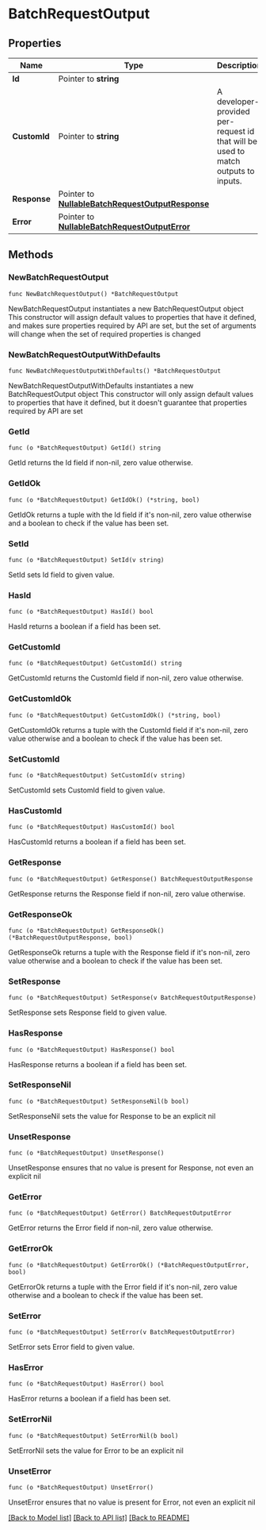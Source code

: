 # BatchRequestOutput

## Properties

Name | Type | Description | Notes
------------ | ------------- | ------------- | -------------
**Id** | Pointer to **string** |  | [optional] 
**CustomId** | Pointer to **string** | A developer-provided per-request id that will be used to match outputs to inputs. | [optional] 
**Response** | Pointer to [**NullableBatchRequestOutputResponse**](BatchRequestOutputResponse.md) |  | [optional] 
**Error** | Pointer to [**NullableBatchRequestOutputError**](BatchRequestOutputError.md) |  | [optional] 

## Methods

### NewBatchRequestOutput

`func NewBatchRequestOutput() *BatchRequestOutput`

NewBatchRequestOutput instantiates a new BatchRequestOutput object
This constructor will assign default values to properties that have it defined,
and makes sure properties required by API are set, but the set of arguments
will change when the set of required properties is changed

### NewBatchRequestOutputWithDefaults

`func NewBatchRequestOutputWithDefaults() *BatchRequestOutput`

NewBatchRequestOutputWithDefaults instantiates a new BatchRequestOutput object
This constructor will only assign default values to properties that have it defined,
but it doesn't guarantee that properties required by API are set

### GetId

`func (o *BatchRequestOutput) GetId() string`

GetId returns the Id field if non-nil, zero value otherwise.

### GetIdOk

`func (o *BatchRequestOutput) GetIdOk() (*string, bool)`

GetIdOk returns a tuple with the Id field if it's non-nil, zero value otherwise
and a boolean to check if the value has been set.

### SetId

`func (o *BatchRequestOutput) SetId(v string)`

SetId sets Id field to given value.

### HasId

`func (o *BatchRequestOutput) HasId() bool`

HasId returns a boolean if a field has been set.

### GetCustomId

`func (o *BatchRequestOutput) GetCustomId() string`

GetCustomId returns the CustomId field if non-nil, zero value otherwise.

### GetCustomIdOk

`func (o *BatchRequestOutput) GetCustomIdOk() (*string, bool)`

GetCustomIdOk returns a tuple with the CustomId field if it's non-nil, zero value otherwise
and a boolean to check if the value has been set.

### SetCustomId

`func (o *BatchRequestOutput) SetCustomId(v string)`

SetCustomId sets CustomId field to given value.

### HasCustomId

`func (o *BatchRequestOutput) HasCustomId() bool`

HasCustomId returns a boolean if a field has been set.

### GetResponse

`func (o *BatchRequestOutput) GetResponse() BatchRequestOutputResponse`

GetResponse returns the Response field if non-nil, zero value otherwise.

### GetResponseOk

`func (o *BatchRequestOutput) GetResponseOk() (*BatchRequestOutputResponse, bool)`

GetResponseOk returns a tuple with the Response field if it's non-nil, zero value otherwise
and a boolean to check if the value has been set.

### SetResponse

`func (o *BatchRequestOutput) SetResponse(v BatchRequestOutputResponse)`

SetResponse sets Response field to given value.

### HasResponse

`func (o *BatchRequestOutput) HasResponse() bool`

HasResponse returns a boolean if a field has been set.

### SetResponseNil

`func (o *BatchRequestOutput) SetResponseNil(b bool)`

 SetResponseNil sets the value for Response to be an explicit nil

### UnsetResponse
`func (o *BatchRequestOutput) UnsetResponse()`

UnsetResponse ensures that no value is present for Response, not even an explicit nil
### GetError

`func (o *BatchRequestOutput) GetError() BatchRequestOutputError`

GetError returns the Error field if non-nil, zero value otherwise.

### GetErrorOk

`func (o *BatchRequestOutput) GetErrorOk() (*BatchRequestOutputError, bool)`

GetErrorOk returns a tuple with the Error field if it's non-nil, zero value otherwise
and a boolean to check if the value has been set.

### SetError

`func (o *BatchRequestOutput) SetError(v BatchRequestOutputError)`

SetError sets Error field to given value.

### HasError

`func (o *BatchRequestOutput) HasError() bool`

HasError returns a boolean if a field has been set.

### SetErrorNil

`func (o *BatchRequestOutput) SetErrorNil(b bool)`

 SetErrorNil sets the value for Error to be an explicit nil

### UnsetError
`func (o *BatchRequestOutput) UnsetError()`

UnsetError ensures that no value is present for Error, not even an explicit nil

[[Back to Model list]](../README.md#documentation-for-models) [[Back to API list]](../README.md#documentation-for-api-endpoints) [[Back to README]](../README.md)


